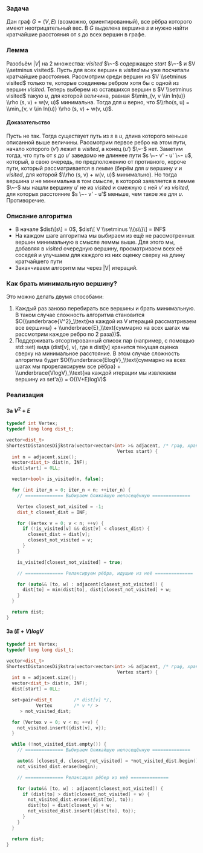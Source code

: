 ### Задача

Дан граф $G=(V, E)$ (возможно, ориентированный), все рёбра которого
имеют неотрицательный вес. В $G$ выделена вершина $s$ и нужно найти
кратчайшие расстояния от $s$ до всех вершин в графе.

### Лемма

Разобьём $|V|$ на $2$ множества: $visited$ $\~-$ содержащее $start$
$\~-$ и $V \\setminus visited$. Пусть для всех вершин в $visited$ мы уже
посчитали кратчайшие расстояния. Рассмотрим среди вершин из $V
\\setminus visited$ только те, которые соединены ребром хотя бы с одной
из вершин $visited$. Теперь выберем из оставшихся вершин в $V
\\setminus visited$ такую $u$, для которой величина, равная $\\min_{v,
v \\in In(u)} \\rho (s, v) + w(v, u)$ минимальна. Тогда для $u$ верно,
что $\\rho(s, u) = \\min_{v, v \\in In(u)} \\rho (s, v) + w(v, u)$.

#### Доказательство

Пусть не так. Тогда существует путь из $s$ в $u$, длина которого меньше
описанной выше величины. Рассмотрим первое ребро на этом пути, начало
которого ($v'$) лежит в $visited$, а конец ($u'$) $\~-$ нет. Заметим
тогда, что путь от $s$ до $u'$ заведомо не длиннее пути $s \~- v' - u'
\~- u$, который, в свою очередь, по предположению от противного, короче
пути, который рассматривается в лемме (берём для $u$ вершину $v$ и
$visited$, для которой $\\rho (s, v) + w(v, u)$ минимально). Но тогда
вершина $u$ не минимальна в том смысле, в которой заявляется в лемме
$\~-$ мы нашли вершину $u'$ не из $visited$ и смежную с ней $v'$ из
$visited$, для которых расстояние $s \~- v' - u'$ меньше, чем такое же
для $u$. Противоречие.

### Описание алгоритма

  - В начале $dist\[s\] = 0$, $dist\[ V \\setminus \\{s\\}\] = INF$
  - На каждом шаге алгоритма мы выбираем из ещё не рассмотренных вершин
    минимальную в смысле леммы выше. Для этого мы, добавляя в $visited$
    очередную вершину, просматриваем всех её соседей и улучшаем для
    каждого из них оценку сверху на длину кратчайшего пути
  - Заканчиваем алгоритм мы через |V| итераций.

### Как брать минимальную вершину?

Это можно делать двумя способами:

1.  Каждый раз заново перебирать все вершины и брать минимальную. В
    таком случае сложность алгоритма становится
    $O(\\underbrace{V^2}_\\text{на каждой из V итераций рассматриваем
    все вершины} + \\underbrace{E}_\\text{суммарно на всех шагах мы
    рассмотрим каждое ребро по 2 раза})$.
2.  Поддерживать отсортированный список пар (например, с помощью
    std::set) вида (dist\[v\], v), где в dist\[v\] хранится текущая
    оценка сверху на минимальное расстояние. В этом случае
    сложность алгоритма будет
    $O(\\underbrace{ElogV}_\\text{суммарно на всех шагах мы
    прорелаксируем все рёбра} + \\underbrace{VlogV}_\\text{на
    каждой итерации мы извлекаем вершину из set'а}) = O((V+E)logV)$

### Реализация

#### За $V^2 + E$

``` C++
typedef int Vertex;
typedef long long dist_t;

vector<dist_t>
ShortestDistancesDijkstra(vector<vector<int> >& adjacent, /* граф, хранимый списками смежности */
                                         Vertex start) {
  int n = adjacent.size();
  vector<dist_t> dist(n, INF);
  dist[start] = 0LL;

  vector<bool> is_visited(n, false);

  for (int iter_n = 0; iter_n < n; ++iter_n) {
    // ============== Выбираем ближайшую непосещённую ==============

    Vertex closest_not_visited = -1;
    dist_t closest_dist = INF;

    for (Vertex v = 0; v < n; ++v) {
      if (!is_visited[v] && dist[v] < closest_dist) {
        closest_dist = dist[v];
        closest_not_visited = v;
      }
    }

    is_visited[closest_not_visited] = true;

    // ============== Релаксируем рёбра, идущие из неё ==============

    for (auto&& [to, w] : adjacent[closest_not_visited]) {
      dist[to] = min(dist[to], dist[closest_not_visited] + w;
    }
  }

  return dist;
}
```

#### За $(E+V)logV$

``` C++
typedef int Vertex;
typedef long long dist_t;

vector<dist_t>
ShortestDistancesDijkstra(vector<vector<int> >& adjacent, /* граф, хранимый списками смежности */
                                         Vertex start) {
  int n = adjacent.size();
  vector<dist_t> dist(n, INF);
  dist[start] = 0LL;

  set<pair<dist_t        /* dist[v] */,
           Vertex        /* v */ >
     > not_visited_dist;

  for (Vertex v = 0; v < n; ++v) {
    not_visited.insert({dist[v], v});
  }

  while (!not_visited_dist.empty()) {
    // ============== Выбираем ближайшую непосещённую ==============

    auto&& [closest_d, closest_not_visited] = *not_visited_dist.begin();
    not_visited_dist.erase(begin);

    // ============== Релаксация рёбер из неё ==============

    for (auto&& [to, w] : adjacent[closest_not_visited]) {
      if (dist[to] > dist[closest_not_visited] + w) {
        not_visited_dist.erase({dist[to], to});
        dist[to] = dist[closest_v] + w;
        not_visited_dist.insert({dist[to], to});
      }
    }
  }

  return dist;
}
```